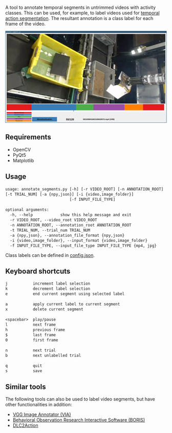 A tool to annotate temporal segments in untrimmed videos with activity classes. This can be used, for example, to label videos used for [temporal action segmentation](https://arxiv.org/abs/2210.10352). The resultant annotation is a class label for each frame of the video.

![screenshot](docs/screenshot.jpg)

## Requirements
* OpenCV
* PyQt5
* Matplotlib

## Usage
```
usage: annotate_segments.py [-h] [-r VIDEO_ROOT] [-n ANNOTATION_ROOT] [-t TRIAL_NUM] [-a {npy,json}] [-i {video,image_folder}]
                            [-f INPUT_FILE_TYPE]

optional arguments:
  -h, --help            show this help message and exit
  -r VIDEO_ROOT, --video_root VIDEO_ROOT
  -n ANNOTATION_ROOT, --annotation_root ANNOTATION_ROOT
  -t TRIAL_NUM, --trial_num TRIAL_NUM
  -a {npy,json}, --annotation_file_format {npy,json}
  -i {video,image_folder}, --input_format {video,image_folder}
  -f INPUT_FILE_TYPE, --input_file_type INPUT_FILE_TYPE {mp4, jpg}
```

Class labels can be defined in [config.json](config.json).

## Keyboard shortcuts

```
j           increment label selection
k           decrement label selection
e           end current segment using selected label

a           apply current label to current segment
x           delete current segment

<spacebar>  play/pause
l           next frame
h           previous frame
$           last frame
0           first frame

n           next trial
b           next unlabelled trial

q           quit
s           save
```

## Similar tools
The following tools can also be used to label video segments, but have other functionalities in addition:

* [VGG Image Annotator (VIA)](https://www.robots.ox.ac.uk/~vgg/software/via/)
* [Behavioral Observation Research Interactive Software (BORIS)](http://www.boris.unito.it/)
* [DLC2Action](https://github.com/amathislab/dlc2action_annotation)
